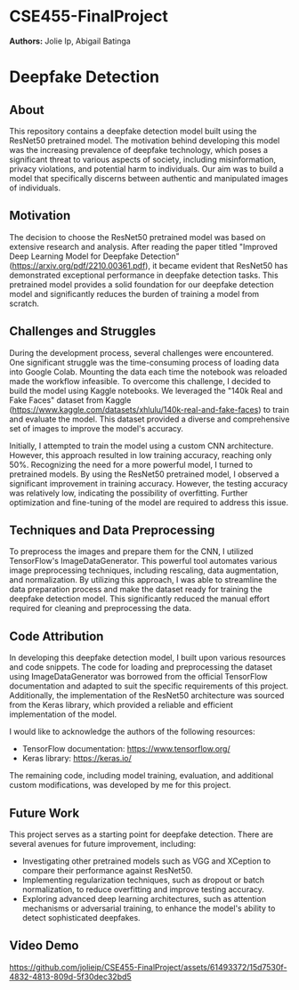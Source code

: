 # CSE455-FinalProject

**Authors:** Jolie Ip, Abigail Batinga

# Deepfake Detection 

## About

This repository contains a deepfake detection model built using the ResNet50 pretrained model. The motivation behind developing this model was the increasing prevalence of deepfake technology, which poses a significant threat to various aspects of society, including misinformation, privacy violations, and potential harm to individuals. Our aim was to build a model that specifically discerns between authentic and manipulated images of individuals.

## Motivation

The decision to choose the ResNet50 pretrained model was based on extensive research and analysis. After reading the paper titled "Improved Deep Learning Model for Deepfake Detection" (https://arxiv.org/pdf/2210.00361.pdf), it became evident that ResNet50 has demonstrated exceptional performance in deepfake detection tasks. This pretrained model provides a solid foundation for our deepfake detection model and significantly reduces the burden of training a model from scratch.

## Challenges and Struggles

During the development process, several challenges were encountered. One significant struggle was the time-consuming process of loading data into Google Colab. Mounting the data each time the notebook was reloaded made the workflow infeasible. To overcome this challenge, I decided to build the model using Kaggle notebooks. We leveraged the "140k Real and Fake Faces" dataset from Kaggle (https://www.kaggle.com/datasets/xhlulu/140k-real-and-fake-faces) to train and evaluate the model. This dataset provided a diverse and comprehensive set of images to improve the model's accuracy.

Initially, I attempted to train the model using a custom CNN architecture. However, this approach resulted in low training accuracy, reaching only 50%. Recognizing the need for a more powerful model, I turned to pretrained models. By using the ResNet50 pretrained model, I observed a significant improvement in training accuracy. However, the testing accuracy was relatively low, indicating the possibility of overfitting. Further optimization and fine-tuning of the model are required to address this issue.

## Techniques and Data Preprocessing

To preprocess the images and prepare them for the CNN, I utilized TensorFlow's ImageDataGenerator. This powerful tool automates various image preprocessing techniques, including rescaling, data augmentation, and normalization. By utilizing this approach, I was able to streamline the data preparation process and make the dataset ready for training the deepfake detection model. This significantly reduced the manual effort required for cleaning and preprocessing the data.

## Code Attribution

In developing this deepfake detection model, I built upon various resources and code snippets. The code for loading and preprocessing the dataset using ImageDataGenerator was borrowed from the official TensorFlow documentation and adapted to suit the specific requirements of this project. Additionally, the implementation of the ResNet50 architecture was sourced from the Keras library, which provided a reliable and efficient implementation of the model.

I would like to acknowledge the authors of the following resources:

- TensorFlow documentation: https://www.tensorflow.org/
- Keras library: https://keras.io/

The remaining code, including model training, evaluation, and additional custom modifications, was developed by me for this project.

## Future Work

This project serves as a starting point for deepfake detection. There are several avenues for future improvement, including:

- Investigating other pretrained models such as VGG and XCeption to compare their performance against ResNet50.
- Implementing regularization techniques, such as dropout or batch normalization, to reduce overfitting and improve testing accuracy.
- Exploring advanced deep learning architectures, such as attention mechanisms or adversarial training, to enhance the model's ability to detect sophisticated deepfakes.

## Video Demo



https://github.com/jolieip/CSE455-FinalProject/assets/61493372/15d7530f-4832-4813-809d-5f30dec32bd5





